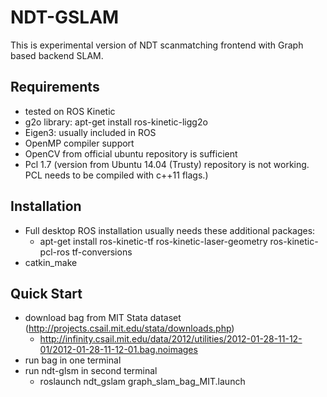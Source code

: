 # NDT-GSLAM
This is experimental version of NDT scanmatching frontend with Graph based backend SLAM.
## Requirements
- tested on ROS Kinetic
- g2o library:  apt-get install ros-kinetic-ligg2o
- Eigen3: usually included in ROS
- OpenMP compiler support
- OpenCV from official ubuntu repository is sufficient
- Pcl 1.7 (version from Ubuntu 14.04 (Trusty) repository is not working. PCL needs to be compiled with c++11 flags.)

## Installation
- Full desktop ROS installation usually needs these additional packages:
  - apt-get install ros-kinetic-tf ros-kinetic-laser-geometry ros-kinetic-pcl-ros tf-conversions
- catkin_make

## Quick Start
- download bag from MIT Stata dataset (http://projects.csail.mit.edu/stata/downloads.php) 
    - http://infinity.csail.mit.edu/data/2012/utilities/2012-01-28-11-12-01/2012-01-28-11-12-01.bag.noimages
- run bag in one terminal
- run ndt-glsm in second terminal
    - roslaunch ndt_gslam graph_slam_bag_MIT.launch

